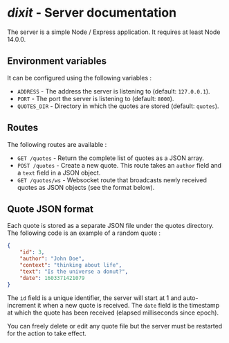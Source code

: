 # *dixit* - Server documentation

The server is a simple Node / Express application. It requires at least Node 14.0.0.

## Environment variables

It can be configured using the following variables :

- `ADDRESS` - The address the server is listening to (default: `127.0.0.1`).
- `PORT` - The port the server is listening to (default: `8000`).
- `QUOTES_DIR` - Directory in which the quotes are stored (default: `quotes`).

## Routes

The following routes are available :

- `GET /quotes` - Return the complete list of quotes as a JSON array.
- `POST /quotes` - Create a new quote. This route takes an `author` field and a `text` field in a JSON object.
- `GET /quotes/ws` - Websocket route that broadcasts newly received quotes as JSON objects (see the format below).

## Quote JSON format

Each quote is stored as a separate JSON file under the quotes directory. The following code is an example of a random quote :

```json
{
    "id": 3,
    "author": "John Doe",
    "context": "thinking about life",
    "text": "Is the universe a donut?",
    "date": 1603371421079
}
```

The `id` field is a unique identifier, the server will start at 1 and auto-increment it when a new quote is received. The `date` field is the timestamp at which the quote has been received (elapsed milliseconds since epoch).

You can freely delete or edit any quote file but the server must be restarted for the action to take effect.
